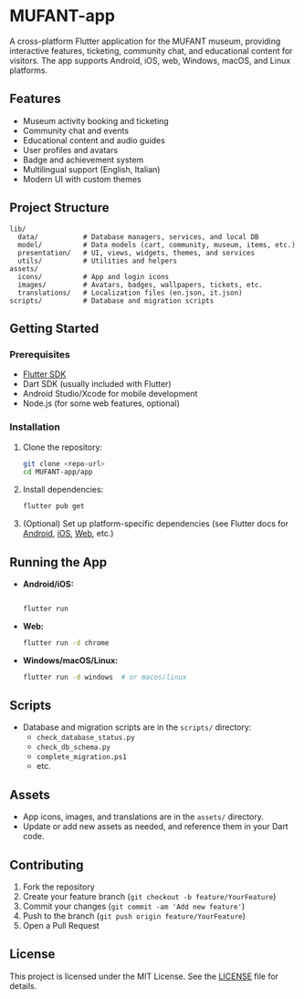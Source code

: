 # MUFANT-app

A cross-platform Flutter application for the MUFANT museum, providing interactive features, ticketing, community chat, and educational content for visitors. The app supports Android, iOS, web, Windows, macOS, and Linux platforms.

## Features

- Museum activity booking and ticketing
- Community chat and events
- Educational content and audio guides
- User profiles and avatars
- Badge and achievement system
- Multilingual support (English, Italian)
- Modern UI with custom themes

## Project Structure

```text
lib/
  data/           # Database managers, services, and local DB
  model/          # Data models (cart, community, museum, items, etc.)
  presentation/   # UI, views, widgets, themes, and services
  utils/          # Utilities and helpers
assets/
  icons/          # App and login icons
  images/         # Avatars, badges, wallpapers, tickets, etc.
  translations/   # Localization files (en.json, it.json)
scripts/          # Database and migration scripts
```

## Getting Started

### Prerequisites

- [Flutter SDK](https://flutter.dev/docs/get-started/install)
- Dart SDK (usually included with Flutter)
- Android Studio/Xcode for mobile development
- Node.js (for some web features, optional)

### Installation

1. Clone the repository:

   ``` sh
   git clone <repo-url>
   cd MUFANT-app/app

   ```

2. Install dependencies:

   ```sh
   flutter pub get
   ```

3. (Optional) Set up platform-specific dependencies (see Flutter docs for [Android](https://docs.flutter.dev/development/platform-integration/android), [iOS](https://docs.flutter.dev/development/platform-integration/ios), [Web](https://docs.flutter.dev/development/platform-integration/web), etc.)

## Running the App

- **Android/iOS:**

  ```sh

  flutter run
  ```

- **Web:**

  ```sh
  flutter run -d chrome
  ```

- **Windows/macOS/Linux:**

  ```sh
  flutter run -d windows  # or macos/linux
  ```

## Scripts

- Database and migration scripts are in the `scripts/` directory:
  - `check_database_status.py`
  - `check_db_schema.py`
  - `complete_migration.ps1`
  - etc.

## Assets

- App icons, images, and translations are in the `assets/` directory.
- Update or add new assets as needed, and reference them in your Dart code.

## Contributing

1. Fork the repository
2. Create your feature branch (`git checkout -b feature/YourFeature`)
3. Commit your changes (`git commit -am 'Add new feature'`)
4. Push to the branch (`git push origin feature/YourFeature`)
5. Open a Pull Request

## License

This project is licensed under the MIT License. See the [LICENSE](LICENSE) file for details.
